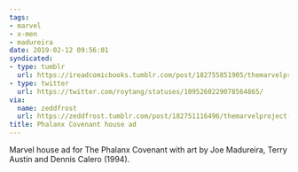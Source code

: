 ```yaml
---
tags: 
- marvel
- x-men
- madureira
date: 2019-02-12 09:56:01
syndicated:
- type: tumblr
  url: https://ireadcomicbooks.tumblr.com/post/182755851905/themarvelproject-marvel-house-ad-for-the-phalanx
- type: twitter
  url: https://twitter.com/roytang/statuses/1095260229078564865/
via:
  name: zeddfrost
  url: https://zeddfrost.tumblr.com/post/182751116496/themarvelproject-marvel-house-ad-for-the-phalanx
title: Phalanx Covenant house ad
---
```


Marvel house ad for The Phalanx Covenant with art by Joe Madureira, Terry Austin and Dennis Calero (1994).
